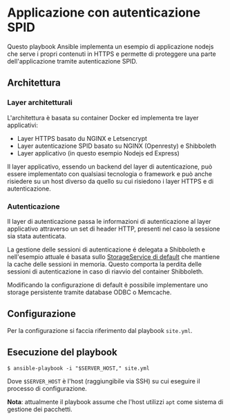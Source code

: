 # Applicazione con autenticazione SPID

Questo playbook Ansible implementa un esempio di applicazione nodejs che serve i propri contenuti in HTTPS e permette di proteggere una parte dell'applicazione tramite autenticazione SPID.

## Architettura

### Layer architetturali

L'architettura è basata su container Docker ed implementa tre layer applicativi:

* Layer HTTPS basato du NGINX e Letsencrypt
* Layer autenticazione SPID basato su NGINX (Openresty) e Shibboleth
* Layer applicativo (in questo esempio Nodejs ed Express)

Il layer applicativo, essendo un backend del layer di autenticazione, può essere implementato con qualsiasi tecnologia o framework e può anche risiedere su un host diverso da quello su cui risiedono i layer HTTPS e di autenticazione.

### Autenticazione

Il layer di autenticazione passa le informazioni di autenticazione al layer applicativo attraverso un set di header HTTP, presenti nel caso la sessione sia stata autenticata.

La gestione delle sessioni di autenticazione é delegata a Shibboleth e nell'esempio attuale é basata sullo [StorageService di default](https://wiki.shibboleth.net/confluence/display/SHIB2/NativeSPStorageService) che mantiene la cache delle sessioni in memoria. Questo comporta la perdita delle sessioni di autenticazione in caso di riavvio del container Shibboleth.

Modificando la configurazione di default è possibile implementare uno storage persistente tramite database ODBC o Memcache.

## Configurazione

Per la configurazione si faccia riferimento dal playbook `site.yml`.

## Esecuzione del playbook

```
$ ansible-playbook -i "$SERVER_HOST," site.yml
```

Dove `$SERVER_HOST` è l'host (raggiungibile via SSH) su cui eseguire il processo di configurazione.

__Nota__: attualmente il playbook assume che l'host utilizzi `apt` come sistema di gestione dei pacchetti.
